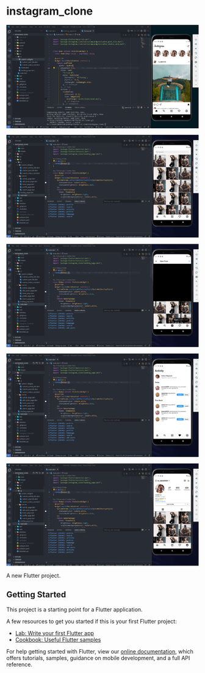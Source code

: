 # instagram_clone

![](../images/instagram_clone/instagram_clone_img1.png)

![](../images/instagram_clone/instagram_clone_img2.png)

![](../images/instagram_clone/instagram_clone_img3.png)

![](../images/instagram_clone/instagram_clone_img4.png)

![](../images/instagram_clone/instagram_clone_img5.png)

A new Flutter project.

## Getting Started

This project is a starting point for a Flutter application.

A few resources to get you started if this is your first Flutter project:

- [Lab: Write your first Flutter app](https://flutter.dev/docs/get-started/codelab)
- [Cookbook: Useful Flutter samples](https://flutter.dev/docs/cookbook)

For help getting started with Flutter, view our
[online documentation](https://flutter.dev/docs), which offers tutorials,
samples, guidance on mobile development, and a full API reference.
